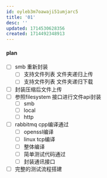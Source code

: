 ```yaml
---
id: oyleb3m7oawaji51umjarc5
title: '01'
desc: ''
updated: 1714530628356
created: 1714492348913
---
```


#### plan
- [ ] smb 重新封装
  - [ ] 支持文件列表 文件夹递归上传
  - [ ] 支持文件列表 文件夹递归下载
- [ ] 封装压缩后文件上传
- [ ] 参照filesystem 接口进行文件api封装
  - [ ] smb
  - [ ] local
  - [ ] http
- [ ] rabbitmq cpp编译通过
  - [ ] openssl编译
  - [ ] linux tcp编译
  - [ ] 整体编译
  - [ ] 简单测试代码通过
  - [ ] 封装通讯接口
- [ ] 完整的测试流程搭建